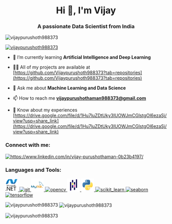 <h1 align="center">Hi 👋, I'm Vijay</h1>
<h3 align="center">A passionate Data Scientist from India</h3>

<p align="left"> <img src="https://komarev.com/ghpvc/?username=vijaypurushoth988373&label=Profile%20views&color=0e75b6&style=flat" alt="vijaypurushoth988373" /> </p>

<p align="left"> <a href="https://github.com/ryo-ma/github-profile-trophy"><img src="https://github-profile-trophy.vercel.app/?username=vijaypurushoth988373" alt="vijaypurushoth988373" /></a> </p>

- 🌱 I’m currently learning **Artificial Intelligence and Deep Learning**

- 👨‍💻 All of my projects are available at [https://github.com/Vijaypurushoth988373?tab=repositories](https://github.com/Vijaypurushoth988373?tab=repositories)

- 💬 Ask me about **Machine Learning and Data Science**

- 📫 How to reach me **vijaypurushothaman988373@gmail.com**

- 📄 Know about my experiences [https://drive.google.com/file/d/1Hu7luZDtUky3IUOWJmCGlstgOl6ezaSj/view?usp=share_link](https://drive.google.com/file/d/1Hu7luZDtUky3IUOWJmCGlstgOl6ezaSj/view?usp=share_link)

<h3 align="left">Connect with me:</h3>
<p align="left">
<a href="https://linkedin.com/in/https://www.linkedin.com/in/vijay-purushothaman-0b23b4197/" target="blank"><img align="center" src="https://raw.githubusercontent.com/rahuldkjain/github-profile-readme-generator/master/src/images/icons/Social/linked-in-alt.svg" alt="https://www.linkedin.com/in/vijay-purushothaman-0b23b4197/" height="30" width="40" /></a>
</p>

<h3 align="left">Languages and Tools:</h3>
<p align="left"> <a href="https://dotnet.microsoft.com/" target="_blank" rel="noreferrer"> <img src="https://raw.githubusercontent.com/devicons/devicon/master/icons/dot-net/dot-net-original-wordmark.svg" alt="dotnet" width="40" height="40"/> </a> <a href="https://git-scm.com/" target="_blank" rel="noreferrer"> <img src="https://www.vectorlogo.zone/logos/git-scm/git-scm-icon.svg" alt="git" width="40" height="40"/> </a> <a href="https://www.mysql.com/" target="_blank" rel="noreferrer"> <img src="https://raw.githubusercontent.com/devicons/devicon/master/icons/mysql/mysql-original-wordmark.svg" alt="mysql" width="40" height="40"/> </a> <a href="https://opencv.org/" target="_blank" rel="noreferrer"> <img src="https://www.vectorlogo.zone/logos/opencv/opencv-icon.svg" alt="opencv" width="40" height="40"/> </a> <a href="https://pandas.pydata.org/" target="_blank" rel="noreferrer"> <img src="https://raw.githubusercontent.com/devicons/devicon/2ae2a900d2f041da66e950e4d48052658d850630/icons/pandas/pandas-original.svg" alt="pandas" width="40" height="40"/> </a> <a href="https://www.python.org" target="_blank" rel="noreferrer"> <img src="https://raw.githubusercontent.com/devicons/devicon/master/icons/python/python-original.svg" alt="python" width="40" height="40"/> </a> <a href="https://scikit-learn.org/" target="_blank" rel="noreferrer"> <img src="https://upload.wikimedia.org/wikipedia/commons/0/05/Scikit_learn_logo_small.svg" alt="scikit_learn" width="40" height="40"/> </a> <a href="https://seaborn.pydata.org/" target="_blank" rel="noreferrer"> <img src="https://seaborn.pydata.org/_images/logo-mark-lightbg.svg" alt="seaborn" width="40" height="40"/> </a> <a href="https://www.tensorflow.org" target="_blank" rel="noreferrer"> <img src="https://www.vectorlogo.zone/logos/tensorflow/tensorflow-icon.svg" alt="tensorflow" width="40" height="40"/> </a> </p>

<p><img align="left" src="https://github-readme-stats.vercel.app/api/top-langs?username=vijaypurushoth988373&show_icons=true&locale=en&layout=compact" alt="vijaypurushoth988373" /></p>

<p>&nbsp;<img align="center" src="https://github-readme-stats.vercel.app/api?username=vijaypurushoth988373&show_icons=true&locale=en" alt="vijaypurushoth988373" /></p>

<p><img align="center" src="https://github-readme-streak-stats.herokuapp.com/?user=vijaypurushoth988373&" alt="vijaypurushoth988373" /></p>
